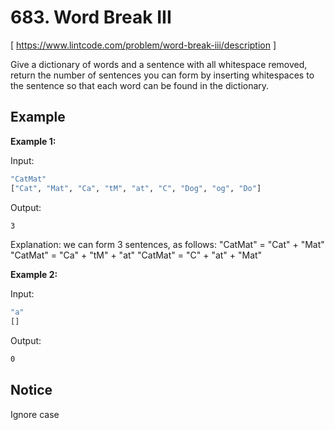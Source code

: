 # 683. Word Break III
[ https://www.lintcode.com/problem/word-break-iii/description ]

Give a dictionary of words and a sentence with all whitespace removed, return the number of sentences you can form by inserting whitespaces to the sentence so that each word can be found in the dictionary.

## Example
**Example 1:**

Input:
```sh
"CatMat"
["Cat", "Mat", "Ca", "tM", "at", "C", "Dog", "og", "Do"]
```
Output:
```sh
3
```
Explanation:
we can form 3 sentences, as follows:
"CatMat" = "Cat" + "Mat"
"CatMat" = "Ca" + "tM" + "at"
"CatMat" = "C" + "at" + "Mat"

**Example 2:**

Input:
```sh
"a"
[]
```
Output:
```sh
0
```

## Notice
Ignore case